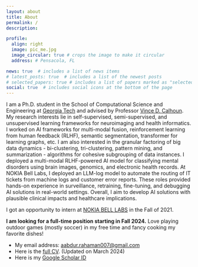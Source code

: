 ```yaml
---
layout: about
title: About
permalink: /
description:

profile:
  align: right
  image: pic_me.jpg
  image_circular: true # crops the image to make it circular
  address: # Pensacola, FL

news: true  # includes a list of news items
# latest_posts: true  # includes a list of the newest posts
# selected_papers: true # includes a list of papers marked as "selected={true}"
social: true  # includes social icons at the bottom of the page
---
```


I am a Ph.D. student in the School of Computational Science and Engineering at [Georgia Tech](https://cse.gatech.edu/) and advised by Professor [Vince D. Calhoun](https://scholar.google.com/citations?user=WNOoGKIAAAAJ&hl=en). My research interests lie in self-supervised, semi-supervised, and unsupervised learning frameworks for neuroimaging and health informatics. I worked on AI frameworks for multi-modal fusion, reinforcement learning from human feedback (RLHF), semantic segmentation, transformer for learning graphs, etc. I am also interested in the granular factoring of big data dynamics - bi-clustering, tri-clustering, pattern mining, and summarization - algorithms for cohesive subgrouping of data instances. I deployed a multi-modal RLHF-powered AI model for classifying mental disorders using brain images, genomics, and electronic health records. At NOKIA Bell Labs, I deployed an LLM-log model to automate the routing of IT tickets from machine logs and customer error reports. These roles provided hands-on experience in surveillance, retraining, fine-tuning, and debugging AI solutions in real-world settings. Overall, I aim to develop AI solutions with plausible clinical impacts and healthcare implications. 

I got an opportunity to intern at [NOKIA BELL LABS](https://www.bell-labs.com/) in the Fall of 2021.
<!---
[Another intriguing aspect of my work involves leveraging neurocomputational strategies to enhance SOTA AI. To this end, my projects are instantiated to various downstream tasks, e.g., transformer-based biclustering, classification, GNN for brain network modeling, 2D bottleneck-attention-module for multi-modal fusion, and Generative modeling]:
I've been conducting my research in the Center for Translational Research in Neuroimaging and Data Science[(TReNDS)](https://trendscenter.org/) - a joint research lab with Georgia Tech, Emory, and Georgia State University led
-->

**I am looking for a full-time position starting in Fall 2024.** Love playing outdoor games (mostly soccer) in my free time and fancy cooking my favorite dishes!

* My email address: aabdur.rahaman007@gmail.com
* Here is the [full CV](CV/CV_Rahaman.pdf). (Updated on March 2024)
* Here is my [Google Scholar ID](https://scholar.google.com/citations?user=fiosWPwAAAAJ&hl=en)


